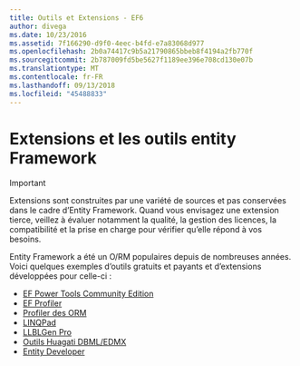 ```yaml
---
title: Outils et Extensions - EF6
author: divega
ms.date: 10/23/2016
ms.assetid: 7f166290-d9f0-4eec-b4fd-e7a83068d977
ms.openlocfilehash: 2b0a74417c9b5a21790865bbeb8f4194a2fb770f
ms.sourcegitcommit: 2b787009fd5be5627f1189ee396e708cd130e07b
ms.translationtype: MT
ms.contentlocale: fr-FR
ms.lasthandoff: 09/13/2018
ms.locfileid: "45488833"
---
```

# <a name="entity-framework-tools--extensions"></a>Extensions et les outils entity Framework
> [!IMPORTANT]  
> Extensions sont construites par une variété de sources et pas conservées dans le cadre d’Entity Framework. Quand vous envisagez une extension tierce, veillez à évaluer notamment la qualité, la gestion des licences, la compatibilité et la prise en charge pour vérifier qu’elle répond à vos besoins.

Entity Framework a été un O/RM populaires depuis de nombreuses années. Voici quelques exemples d’outils gratuits et payants et d’extensions développées pour celle-ci :    

- [EF Power Tools Community Edition](https://marketplace.visualstudio.com/items?itemName=ErikEJ.EntityFramework6PowerToolsCommunityEdition)
- [EF Profiler](https://efprof.com)  
- [Profiler des ORM](https://www.ormprofiler.com)  
- [LINQPad](https://www.linqpad.net)  
- [LLBLGen Pro](https://www.llblgen.com)  
- [Outils Huagati DBML/EDMX](https://www.huagati.com/dbmltools)  
- [Entity Developer](https://www.devart.com/entitydeveloper)  
